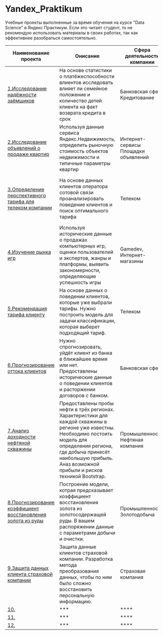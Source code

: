 # Yandex_Praktikum
Учебные проекты выполненные за время обучения на курсе  "Data Science" в Яндекс Практикум.
Если это читает студент, то не рекомендую использовать материалы в своих работах, так как эффективнее разобраться самостоятельно.

|Наименование проекта|Онисание|Сфера деятельности компании|Использованные инструменты|
|-----|------|-------|------|
|[1.Исследование надёжности заёмщиков](https://github.com/EvgeniiMileshin/Yandex_Praktikum/tree/master/01_Исследование%20надёжности%20заёмщиков)|На основе статистики о платёжеспособности влиентов исследовать влияет ли семейное положение и количество детей клиента на факт возврата кредита в срок |Банковская сфера Кредитование|*Pandas, PyMystem3, Python, лемматизация, предобработка данных*|
|[2.Исследование объявлений о продаже квартир](https://github.com/EvgeniiMileshin/Yandex_Praktikum/tree/master/02_Исследование%20объявлений%20о%20продаже%20квартир)|Используя данные сервиса Яндекс.Недвижимость, определить рыночную стоимость объектов недвижимости и типичные параметры квартир |Интернет-сервисы Площадки объявлений|*Matplotlib, Pandas, Python, визуализация данных, исследовательский анализ данных, предобработка данных*|
|[3.Определение перспективного тарифа для телеком компании](https://github.com/EvgeniiMileshin/Yandex_Praktikum/tree/master/03_Определение%20перспективного%20тарифа%20для%20телеком%20компании)|На основе данных клиентов оператора сотовой связи проанализировать поведение клиентов и поиск оптимального тарифа |Телеком|*Matplotlib, NumPy, Pandas, Python, SciPy, описательная статистика, проверка статистических гипотез*|
|[4.Изучение рынка игр](https://github.com/EvgeniiMileshin/Yandex_Praktikum/tree/master/04_Изучение%20рынка%20игр)|Используя исторические данные о продажах компьютерных игр, оценки пользователей и экспертов, жанры и платформы, выявить закономерности, определяющие успешность игры|Gamedev, Интернет-магазины|*Matplotlib, NumPy, Pandas, Python, исследовательский анализ данных, описательная статистика, предобработка данных, проверка статистических гипотез*|
|[5.Рекомендация тарифа клиенту](https://github.com/EvgeniiMileshin/Yandex_Praktikum/tree/master/05_Рекомендация%20тарифа%20клиенту)|На основе данных о поведении клиентов, которые уже выбрали тарифы. Нужно построить модель для задачи классификации, которая выберет подходящий тариф. |Телеком|*Python, Pandas, Sklearn, Машинное обучение, Задача классификации*|
|[6.Прогнозирование оттока клиентов](https://github.com/EvgeniiMileshin/Yandex_Praktikum/tree/master/06_Прогнозирование%20оттока%20клиентов)|Нужно спрогнозировать, уйдёт клиент из банка в ближайшее время или нет. Предоставлены исторические данные о поведении клиентов и расторжении договоров с банком.|Банковская сфера|*NumPy, Pandas, Sklearn, MatPlotLib, AUC-ROC, Seaborn*|
|[7.Анализ доходности нефтяной скважины](https://github.com/EvgeniiMileshin/Yandex_Praktikum/tree/master/07_Анализ%20доходности%20нефтяной%20скважины)|Предоставлены пробы нефти в трёх регионах. Характеристики для каждой скважины в регионе уже известны. Необходимо постоить модель для определения региона, где добыча принесёт наибольшую прибыль. Аназ возможной прибыли и рисков техникой Bootstrap.|Промышленность, Нефтяная компания|*Bootstrap,NumPy, Pandas, Sklearn, Seaborn*|
|[8.Прогнозирование коэффициент восстановления золота из руды](https://github.com/EvgeniiMileshin/Yandex_Praktikum/tree/master/08_Прогнозирование%20коэффициент%20восстановления%20золота%20из%20руды)|Построение модели, котрая предсказывает коэффициент восстановления золота из золотосодержащей руды. В вашем распоряжении данные с параметрами добычи и очистки.|Промышленность, Золотодобыча|*NumPy, Pandas, Sklearn, MatPlotLib, Seaborn*|
|[9.Защита данных клиента страховой компании](https://github.com/EvgeniiMileshin/Yandex_Praktikum/tree/master/09_Защита%20данных%20клиента%20страховой%20компании)|Защита данные клиентов страховой компании. Разработка метода преобразования данных, чтобы по ним было сложно восстановить персональную информацию.|Страховая компания|*NumPy, Pandas, Sklearn, MatPlotLib, линейная алгебра*|
|[10.]()|***|****|****|
|[11.]()|***|****|****|
|[12.]()|***|****|****|
